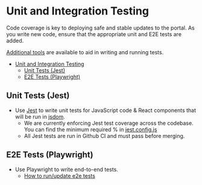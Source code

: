# Unit and Integration Testing

Code coverage is key to deploying safe and stable updates to the portal. As you write new code, ensure that the appropriate unit and E2E tests are added. 

[Additional tools](additional-testing-tools.md) are available to aid in writing and running tests.

- [Unit and Integration Testing](#unit-and-integration-testing)
  - [Unit Tests (Jest)](#unit-tests-jest)
  - [E2E Tests (Playwright)](#e2e-tests-playwright)


## Unit Tests (Jest)

- Use [Jest](https://jestjs.io/) to write unit tests for JavaScript code & React components that will be run in [jsdom](https://github.com/jsdom/jsdom).
  - We are currently enforcing Jest test coverage across the codebase. You can find the minimum required % in [jest.config.js](../jest.config.js)
  - All Jest tests are run in Github CI and must pass before merging.

## E2E Tests (Playwright)

- Use Playwright to write end-to-end tests. 
  - [How to run/update e2e tests](../how-to/run-or-update-e2e-tests.md)

